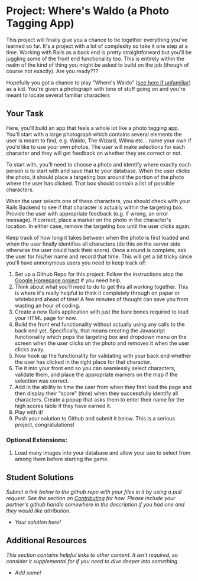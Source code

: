 # Project: Where's Waldo (a Photo Tagging App)

This project will finally give you a chance to tie together everything you've learned so far.  It's a project with a lot of complexity so take it one step at a time.  Working with Rails as a back end is pretty straightforward but you'll be juggling some of the front end functionality too.  This is entirely within the realm of the kind of thing you might be asked to build on the job (though of course not exactly).  Are you ready???

Hopefully you got a chance to play "Where's Waldo" ([see here if unfamiliar](http://en.wikipedia.org/wiki/Where's_Wally%3F)) as a kid.  You're given a photograph with tons of stuff going on and you're meant to locate several familiar characters

## Your Task

Here, you'll build an app that feels a whole lot like a photo tagging app.  You'll start with a large photograph which contains several elements the user is meant to find, e.g. Waldo, The Wizard, Wilma etc... name your own if you'd like to use your own photos.  The user will make selections for each character and they will get feedback on whether they are correct or not.

To start with, you'll need to choose a photo and identify where exactly each person is to start with and save that to your database.  When the user clicks the photo, it should place a targeting box around the portion of the photo where the user has clicked.  That box should contain a list of possible characters.  

When the user selects one of these characters, you should check with your Rails Backend to see if that character is actually within the targeting box.  Provide the user with appropriate feedback (e.g. if wrong, an error message).  If correct, place a marker on the photo in the character's location.  In either case, remove the targeting box until the user clicks again.

Keep track of how long it takes between when the photo is first loaded and when the user finally identifies all characters (do this on the server side otherwise the user could hack their score).  Once a round is complete, ask the user for his/her name and record that time.  This will get a bit tricky since you'll have annonymous users you need to keep track of!

1. Set up a Github Repo for this project.  Follow the instructions atop the [Google Homepage project](/courses/web-development-101/lessons/html-css) if you need help.
1. Think about what you'll need to do to get this all working together.  This is where it's really helpful to think it completely through on paper or whiteboard ahead of time!  A few minutes of thought can save you from wasting an hour of coding. 
2. Create a new Rails application with just the bare bones required to load your HTML page for now.
2. Build the front end functionality without actually using any calls to the back end yet.  Specifically, that means creating the Javascript functionality which pops the targeting box and dropdown menu on the screen when the user clicks on the photo and removes it when the user clicks away.
3. Now hook up the functionality for validating with your back end whether the user has clicked in the right place for that character.
4. Tie it into your front end so you can seamlessly select characters, validate them, and place the appropriate markers on the map if the selection was correct.
5. Add in the ability to time the user from when they first load the page and then display their "score" (time) when they successfully identify all characters.  Create a popup that asks them to enter their name for the high scores table if they have earned it.
6. Play with it!
3. Push your solution to Github and submit it below.  This is a serious project, congratulations!

### Optional Extensions:

1. Load many images into your database and allow your use to select from among them before starting the game.


## Student Solutions

*Submit a link below to the github repo with your files in it by using a pull request.  See the section on [Contributing](http://github.com/TheOdinProject/curriculum/blob/master/contributing.md) for how.  Please include your partner's github handle somewhere in the description if you had one and they would like attribution.*

* *Your solution here!*


## Additional Resources

*This section contains helpful links to other content. It isn't required, so consider it supplemental for if you need to dive deeper into something*

* *Add some!*